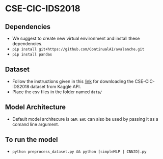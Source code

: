 # CSE-CIC-IDS2018

## Dependencies 
- We suggest to create new virtual environment and install these dependencies. 
- ```pip install git+https://github.com/ContinualAI/avalanche.git```
- ```pip install pandas```
## Dataset
- Follow the instructions given in this [link](https://github.com/Kaggle/kaggle-api#api-credentials) for downloading the CSE-CIC-IDS2018 dataset from Kaggle API.
- Place the csv files in the folder named `data/`

## Model Architecture
- Default model architecure is `GEM`. `EWC` can also be used by passing it as a comand line argument. 

## To run the model 
- ```python preprocess_dataset.py && python [simpleMLP | CNN2D].py```

